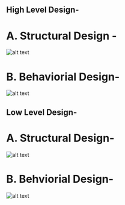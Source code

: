 ## High Level Design- 
# A. Structural Design -
![alt text](https://user-images.githubusercontent.com/94214076/142992647-c132346a-6215-4752-b25d-588aa73622db.png)


# B. Behaviorial Design-
![alt text](https://user-images.githubusercontent.com/94214076/142992924-bc34c6bb-48c8-49d8-8f33-e8fbb7800e2f.png)

## Low Level Design-
# A. Structural Design- 
![alt text](https://user-images.githubusercontent.com/94214076/142995165-fa86318b-6102-4666-82e7-d18beedb733b.png)

# B. Behviorial Design-
![alt text](https://user-images.githubusercontent.com/94214076/142993460-d11d0494-0bc2-4d63-8d4e-6e7c7ce97978.png)
